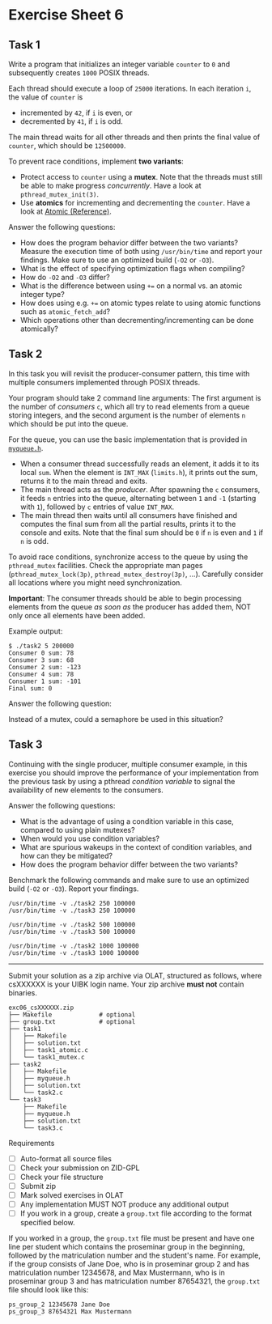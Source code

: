 # Exercise Sheet 6

## Task 1

Write a program that initializes an integer variable `counter` to `0` and subsequently creates `1000` POSIX threads.

Each thread should execute a loop of `25000` iterations. In each iteration `i`, the value of `counter` is
  - incremented by `42`, if `i` is even, or
  - decremented by `41`, if `i` is odd.

The main thread waits for all other threads and then prints the final value of `counter`, which should be `12500000`.

To prevent race conditions, implement **two variants**:

- Protect access to `counter` using a **mutex**. Note that the threads must still be able to make progress *concurrently*. Have a look at `pthread_mutex_init(3)`.
- Use **atomics** for incrementing and decrementing the `counter`. Have a look at [Atomic (Reference)](https://en.cppreference.com/w/c/atomic).

Answer the following questions:

- How does the program behavior differ between the two variants? Measure the execution time of both using `/usr/bin/time` and report your findings. Make sure to use an optimized build (`-O2` or `-O3`).
- What is the effect of specifying optimization flags when compiling?
- How do `-O2` and `-O3` differ?
- What is the difference between using `+=` on a normal vs. an atomic integer type?
- How does using e.g. `+=` on atomic types relate to using atomic functions such as `atomic_fetch_add`?
- Which operations other than decrementing/incrementing can be done atomically?

## Task 2

In this task you will revisit the producer-consumer pattern, this time with multiple consumers implemented through POSIX threads.

Your program should take 2 command line arguments: The first argument is the number of *consumers* `c`, which all try to read elements from a queue storing integers, and the second argument is the number of elements `n` which should be put into the queue.

For the queue, you can use the basic implementation that is provided in [`myqueue.h`](task2/myqueue.h).

- When a consumer thread successfully reads an element, it adds it to its local `sum`.
  When the element is `INT_MAX` (`limits.h`), it prints out the sum, returns it to the main thread and exits.
- The main thread acts as the *producer*.
  After spawning the `c` consumers, it feeds `n` entries into the queue, alternating between `1` and `-1` (starting with `1`), followed by `c` entries of value `INT_MAX`.
- The main thread then waits until all consumers have finished and computes the final sum from all the partial results, prints it to the console and exits. Note that the final sum should be `0` if `n` is even and `1` if `n` is odd.

To avoid race conditions, synchronize access to the queue by using the `pthread_mutex` facilities.
Check the appropriate man pages (`pthread_mutex_lock(3p)`, `pthread_mutex_destroy(3p)`, ...).
Carefully consider all locations where you might need synchronization.

**Important**: The consumer threads should be able to begin processing elements from the queue *as soon as* the producer has added them, NOT only once all elements have been added.

Example output:

```text
$ ./task2 5 200000
Consumer 0 sum: 78
Consumer 3 sum: 68
Consumer 2 sum: -123
Consumer 4 sum: 78
Consumer 1 sum: -101
Final sum: 0
```

Answer the following question:

Instead of a mutex, could a semaphore be used in this situation?

## Task 3

Continuing with the single producer, multiple consumer example, in this exercise you should improve the performance of your implementation from the previous task by using a pthread _condition variable_ to signal the availability of new elements to the consumers.

Answer the following questions:

- What is the advantage of using a condition variable in this case, compared to using plain mutexes?
- When would you use condition variables?
- What are spurious wakeups in the context of condition variables, and how can they be mitigated?
- How does the program behavior differ between the two variants?

Benchmark the following commands and make sure to use an optimized build (`-O2` or `-O3`). Report your findings.

```text
/usr/bin/time -v ./task2 250 100000
/usr/bin/time -v ./task3 250 100000

/usr/bin/time -v ./task2 500 100000
/usr/bin/time -v ./task3 500 100000

/usr/bin/time -v ./task2 1000 100000
/usr/bin/time -v ./task3 1000 100000
```

---

Submit your solution as a zip archive via OLAT, structured as follows, where csXXXXXX is your UIBK login name. Your zip archive **must not** contain binaries.

```text
exc06_csXXXXXX.zip
├── Makefile             # optional
├── group.txt            # optional
├── task1
│   ├── Makefile
│   ├── solution.txt
│   ├── task1_atomic.c
│   └── task1_mutex.c
├── task2
│   ├── Makefile
│   ├── myqueue.h
│   ├── solution.txt
│   └── task2.c
└── task3
    ├── Makefile
    ├── myqueue.h
    ├── solution.txt
    └── task3.c
```

Requirements

- [ ] Auto-format all source files
- [ ] Check your submission on ZID-GPL
- [ ] Check your file structure
- [ ] Submit zip
- [ ] Mark solved exercises in OLAT
- [ ] Any implementation MUST NOT produce any additional output
- [ ] If you work in a group, create a `group.txt` file according to the format specified below.

If you worked in a group, the `group.txt` file must be present and have one line per student which contains the proseminar group in the beginning, followed by the matriculation number and the student's name. For example, if the group consists of Jane Doe, who is in proseminar group 2 and has matriculation number 12345678, and Max Mustermann, who is in proseminar group 3 and has matriculation number 87654321, the `group.txt` file should look like this:

```text
ps_group_2 12345678 Jane Doe
ps_group_3 87654321 Max Mustermann
```

